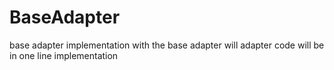 # BaseAdapter
base adapter implementation
with the base adapter will adapter code will be in one line implementation
